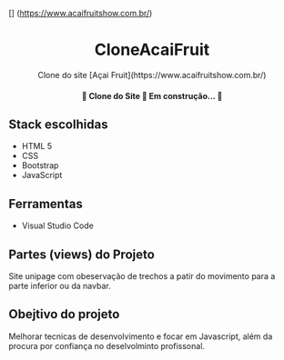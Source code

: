 [] (https://www.acaifruitshow.com.br/)
<h1 align="center">CloneAcaiFruit</h1>
<p align="center"> Clone do site [Açai Fruit](https://www.acaifruitshow.com.br/)</p>

<h4 align="center"> 
	🚧  Clone do Site 🚀 Em construção...  🚧
</h4>

## Stack escolhidas 
- HTML 5
- CSS
- Bootstrap
- JavaScript
## Ferramentas
- Visual Studio Code

##  Partes (views) do Projeto
Site unipage com obeservação de trechos a patir do movimento para a parte inferior ou da navbar.

## Obejtivo do projeto

Melhorar tecnicas de desenvolvimento e focar em Javascript, além da procura por confiança no deselvolminto profissonal.